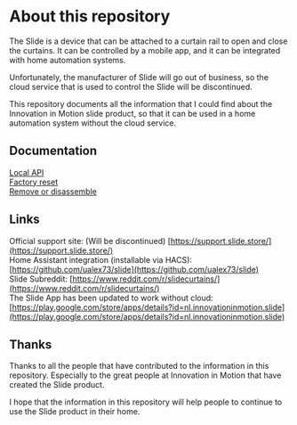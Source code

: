 # About this repository

The Slide is a device that can be attached to a curtain rail to open and close the curtains. It can be controlled by a mobile app, and it can be integrated with home automation systems.

Unfortunately, the manufacturer of Slide will go out of business, so the cloud service that is used to control the Slide will be discontinued.

This repository documents all the information that I could find about the Innovation in Motion slide product, so that it can be used in a home automation system without the cloud service.

## Documentation

[Local API](Local_api.md)  
[Factory reset](FactoryReset.md)  
[Remove or disassemble](RemoveOrDissassemble.md)  

## Links

Official support site: (Will be discontinued) [https://support.slide.store/](https://support.slide.store/)  
Home Assistant integration (installable via HACS): [https://github.com/ualex73/slide](https://github.com/ualex73/slide)  
Slide Subreddit: [https://www.reddit.com/r/slidecurtains/](https://www.reddit.com/r/slidecurtains/)  
The Slide App has been updated to work without cloud: [https://play.google.com/store/apps/details?id=nl.innovationinmotion.slide](https://play.google.com/store/apps/details?id=nl.innovationinmotion.slide)  

## Thanks

Thanks to all the people that have contributed to the information in this repository. Especially to the great people at Innovation in Motion that have created the Slide product.

I hope that the information in this repository will help people to continue to use the Slide product in their home.  

